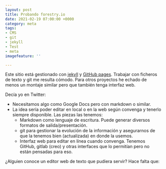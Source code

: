 ```yaml
---
layout: post
title: Probando forestry.io
date: 2021-02-19 07:00:00 +0000
category: meta
tags:
- CMS
- git
- jekyll
- Test
- meta
imagefeature: ''

---
```

Este sitio está gestionado con [jekyll](Jekyll) y [GitHub pages](https://pages.github.com/ "GitHub pages"). Trabajar con ficheros de texto y git me resulta cómodo. Para otros proyectos he echado de menos un montaje similar pero que también tenga interfaz web.

Decía yo en Twitter:

* Necesitamos algo como Google Docs pero con markdown o similar.
* La idea sería poder editar en local o en la web según convenga y tenerlo siempre disponible. Las piezas las tenemos:
  * Markdown como lenguaje de escritura. Puede generar diversos formatos de salida/presentación.
  * git para gestionar la evolución de la información y asegurarnos de que la tenemos bien (actualizada) en donde la usemos.
  * Interfaz web para editar en línea cuando convenga. Tenemos GitHub, gitlab (creo) y otras interfaces que lo permitían pero no están pensadas para eso.

¿Alguien conoce un editor web de texto que pudiera servir? Hace falta que: